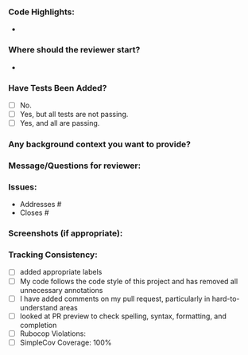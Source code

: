 ### Code Highlights:
 * <notes>
### Where should the reviewer start?
 * <notes>
### Have Tests Been Added?
- [ ] No.
- [ ] Yes, but all tests are not passing.
- [ ] Yes, and all are passing.
### Any background context you want to provide?
### Message/Questions for reviewer:
### Issues:
* Addresses #
* Closes #
### Screenshots (if appropriate):
### Tracking Consistency:
- [ ] added appropriate labels
- [ ] My code follows the code style of this project and has removed all unnecessary annotations
- [ ] I have added comments on my pull request, particularly in hard-to-understand areas
- [ ] looked at PR preview to check spelling, syntax, formatting, and completion
- [ ] Rubocop Violations:
- [ ] SimpleCov Coverage: 100%
